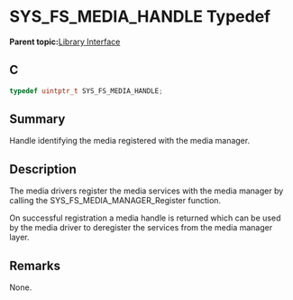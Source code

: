 # SYS\_FS\_MEDIA\_HANDLE Typedef

**Parent topic:**[Library Interface](GUID-42556FDF-A632-49FE-8A5E-9303A926578C.md)

## C

```c
typedef uintptr_t SYS_FS_MEDIA_HANDLE;

```

## Summary

Handle identifying the media registered with the media manager.

## Description

The media drivers register the media services with the media manager by<br />calling the SYS\_FS\_MEDIA\_MANAGER\_Register function.

On successful registration a media handle is returned which can be used<br />by the media driver to deregister the services from the media manager layer.

## Remarks

None.

